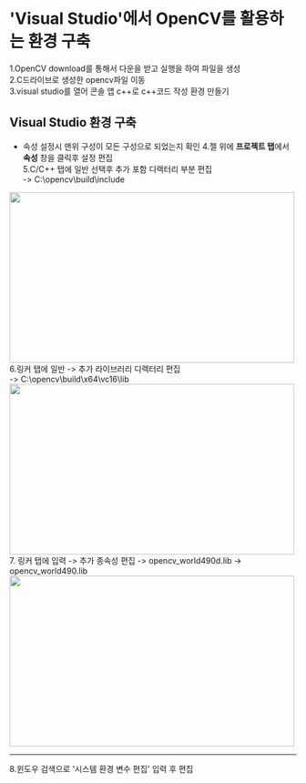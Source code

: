 # 'Visual Studio'에서 OpenCV를 활용하는 환경 구축

1.OpenCV download를 통해서 다운을 받고 실행을 하여 파일을 생성<br>
2.C드라이브로 생성한 opencv파일 이동<br>
3.visual studio를 열어 콘솔 앱 c++로 c++코드 작성 환경 만들기<br>

## Visual Studio 환경 구축
- 속성 설정시 맨위 구성이 모든 구성으로 되었는지 확인
4.젤 위에 <b>프로젝트 탭</b>에서 <b>속성</b> 창을 클릭후 설정 편집<br>
5.C/C++ 탭에 일반 선택후 추가 포함 디렉터리 부분 편집<br>
-> C:\opencv\build\include
<img src="https://github.com/cheol333/use_openCV/blob/main/set_img/set1.png?raw=true" width="500px" height="300px">
6.링커 탭에 일반 -> 추가 라이브러리 디렉터리 편집<br>
-> C:\opencv\build\x64\vc16\lib
<img src="https://github.com/cheol333/use_openCV/blob/main/set_img/set1.png?raw=true" width="500px" height="300px">
7. 링커 탭에 입력 -> 추가 종속성 편집
-> opencv_world490d.lib
-> opencv_world490.lib
<img src="https://github.com/cheol333/use_openCV/blob/main/set_img/set1.png?raw=true" width="500px" height="300px">
<hr>
8.윈도우 검색으로 '시스템 환경 변수 편집' 입력 후 편집
